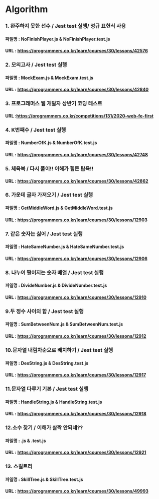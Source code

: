 # Algorithm
### 1. 완주하지 못한 선수 / Jest test 실행/ 정규 표현식 사용
#### 파일명 : NoFinishPlayer.js & NoFinishPlayer.test.js
#### URL : https://programmers.co.kr/learn/courses/30/lessons/42576  

### 2. 모의고사 / Jest test 실행
#### 파일명 : MockExam.js & MockExam.test.js
#### URL : https://programmers.co.kr/learn/courses/30/lessons/42840

### 3. 프로그래머스 웹 개발자 상반기 코딩 테스트
#### URL :https://programmers.co.kr/competitions/131/2020-web-fe-first  

### 4. K번째수 / Jest test 실행
#### 파일명 : NumberOfK.js & NumberOfK.test.js
#### URL : https://programmers.co.kr/learn/courses/30/lessons/42748  

### 5. 체육복 / 다시 풀이!! 이해가 힘든 탐욕!!
#### URL : https://programmers.co.kr/learn/courses/30/lessons/42862  

### 6. 가운데 글자 가져오기 / Jest test 실행
#### 파일명 : GetMiddleWord.js & GetMiddleWord.test.js
#### URL : https://programmers.co.kr/learn/courses/30/lessons/12903  

### 7. 같은 숫자는 싫어 / Jest test 실행
#### 파일명 : HateSameNumber.js & HateSameNumber.test.js
#### URL : https://programmers.co.kr/learn/courses/30/lessons/12906  

### 8. 나누어 떨어지는 숫자 배열 / Jest test 실행
#### 파일명 : DivideNumber.js & DivideNumber.test.js
#### URL : https://programmers.co.kr/learn/courses/30/lessons/12910  

### 9.두 정수 사이의 합 / Jest test 실행  
#### 파일명 : SumBetweenNum.js & SumBetweenNum.test.js  
#### URL : https://programmers.co.kr/learn/courses/30/lessons/12912     

### 10.문자열 내림차순으로 배치하기 / Jest test 실행  
#### 파일명 : DesString.js & DesString.test.js  
#### URL : https://programmers.co.kr/learn/courses/30/lessons/12917  

### 11.문자열 다루기 기본 / Jest test 실행  
#### 파일명 : HandleString.js & HandleString.test.js  
#### URL : https://programmers.co.kr/learn/courses/30/lessons/12918  

### 12.소수 찾기 / 이해가 살짝 안되네??
#### 파일명 : .js & .test.js  
#### URL : https://programmers.co.kr/learn/courses/30/lessons/12921  

### 13. 스킬트리
#### 파일명 : SkillTree.js & SkillTree.test.js  
#### URL : https://programmers.co.kr/learn/courses/30/lessons/49993  
